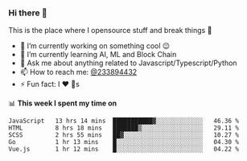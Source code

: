 ### Hi there 👋

<!--
**a233894432/a233894432** is a ✨ _special_ ✨ repository because its `README.md` (this file) appears on your GitHub profile.

Here are some ideas to get you started:

- 🔭 I’m currently working on ...
- 🌱 I’m currently learning ...
- 👯 I’m looking to collaborate on ...
- 🤔 I’m looking for help with ...
- 💬 Ask me about ...
- 📫 How to reach me: ...
- 😄 Pronouns: ...
- ⚡ Fun fact: ...
-->
 
 
This is the place where I opensource stuff and break things :rofl:

- 🔭 I’m currently working on something cool :wink:
- 🌱 I’m currently learning AI, ML and Block Chain
- 💬 Ask me about anything related to Javascript/Typescript/Python
- 📫 How to reach me: [@233894432](https://twitter.com/233894432)
- ⚡ Fun fact: I :heart: :dog:s

📊 **This week I spent my time on**
<!--START_SECTION:waka-->
```text
JavaScript   13 hrs 14 mins  ███████████▓░░░░░░░░░░░░░   46.36 % 
HTML         8 hrs 18 mins   ███████▒░░░░░░░░░░░░░░░░░   29.11 % 
SCSS         2 hrs 55 mins   ██▓░░░░░░░░░░░░░░░░░░░░░░   10.27 % 
Go           1 hr 13 mins    █░░░░░░░░░░░░░░░░░░░░░░░░   04.30 % 
Vue.js       1 hr 12 mins    █░░░░░░░░░░░░░░░░░░░░░░░░   04.22 % 
```
<!--END_SECTION:waka-->

